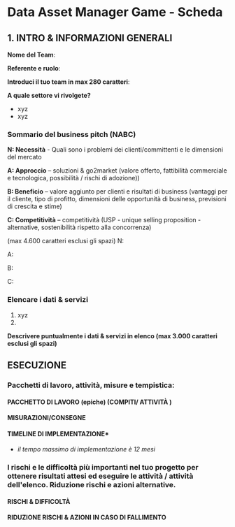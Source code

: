 # Data Asset Manager Game - Scheda

## 1. INTRO & INFORMAZIONI GENERALI

**Nome del Team**:

**Referente e ruolo**:

**Introduci il tuo team in max 280 caratteri**:

**A quale settore vi rivolgete?**

* xyz
* xyz

### Sommario del business pitch (NABC)

**N: Necessità** - Quali sono i problemi dei clienti/committenti e le dimensioni del mercato

**A: Approccio** – soluzioni & go2market (valore offerto, fattibilità commerciale e tecnologica, possibilità / rischi di adozione))

**B: Beneficio** – valore aggiunto per clienti e risultati di business (vantaggi per il cliente, tipo di profitto, dimensioni delle opportunità di business, previsioni di crescita e stime)

**C: Competitività** – competitività (USP - unique selling proposition - alternative, sostenibilità rispetto alla concorrenza)

(max 4.600 caratteri esclusi gli spazi)
N:

A:

B:

C:

### Elencare i dati & servizi

1. xyz
2.

**Descrivere puntualmente i dati & servizi in elenco (max 3.000  caratteri esclusi gli spazi)**

## ESECUZIONE

### Pacchetti di lavoro, attività, misure e tempistica:

#### PACCHETTO DI LAVORO (epiche) (COMPITI/ ATTIVITÀ )

#### MISURAZIONI/CONSEGNE

#### TIMELINE DI IMPLEMENTAZIONE*

* *il tempo massimo di implementazione è 12 mesi*

### I rischi e le difficoltà più importanti nel tuo progetto per ottenere risultati attesi ed eseguire le attività / attività dell'elenco. Riduzione rischi e azioni alternative.

#### RISCHI & DIFFICOLTÀ

#### RIDUZIONE RISCHI & AZIONI IN CASO DI FALLIMENTO
